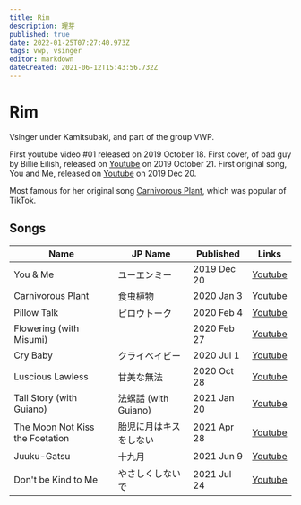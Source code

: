 ```yaml
---
title: Rim
description: 理芽
published: true
date: 2022-01-25T07:27:40.973Z
tags: vwp, vsinger
editor: markdown
dateCreated: 2021-06-12T15:43:56.732Z
---
```


# Rim

Vsinger under Kamitsubaki, and part of the group VWP.

First youtube video #01 released on 2019 October 18. First cover, of bad guy by Billie Eilish, released on [Youtube](https://www.youtube.com/watch?v=pOSbdge6Y-8) on 2019 October 21. First original song, You and Me, released on [Youtube](https://www.youtube.com/watch?v=YZxHTW5sJu4) on 2019 Dec 20.

Most famous for her original song [Carnivorous Plant](https://www.youtube.com/watch?v=F9eCSWEJYjk), which was popular of TikTok.

## Songs

| Name                     | JP Name          | Published   | Links |
| ------------------------ | ---------------- | ----------- | ----- |
| You & Me                 | ユーエンミー     | 2019 Dec 20 | [Youtube](https://www.youtube.com/watch?v=YZxHTW5sJu4) |
| Carnivorous Plant        | 食虫植物         | 2020 Jan 3  | [Youtube](https://www.youtube.com/watch?v=F9eCSWEJYjk) |
| Pillow Talk              | ピロウトーク     | 2020 Feb 4  | [Youtube](https://www.youtube.com/watch?v=cUqQRAYEtKg) |
| Flowering (with Misumi)  |                  | 2020 Feb 27 | [Youtube](https://www.youtube.com/watch?v=z1Nxc4UyQfQ) |
| Cry Baby                 | クライベイビー   | 2020 Jul 1  | [Youtube](https://www.youtube.com/watch?v=OHvvN4XktQk) |
| Luscious Lawless         | 甘美な無法       | 2020 Oct 28 | [Youtube](https://www.youtube.com/watch?v=VIR94m89mk0) |
| Tall Story (with Guiano) | 法螺話 (with Guiano) | 2021 Jan 20 | [Youtube](https://www.youtube.com/watch?v=EAW1zjldjO4) |
| The Moon Not Kiss the Foetation | 胎児に月はキスをしない | 2021 Apr 28 | [Youtube](https://www.youtube.com/watch?v=-dAz7Se-umM) |
| Juuku-Gatsu              | 十九月           | 2021 Jun 9  | [Youtube](https://www.youtube.com/watch?v=EGhhBKr4OzY) |
| Don't be Kind to Me      | やさしくしないで | 2021 Jul 24 | [Youtube](https://www.youtube.com/watch?v=nLFi_zEUXOs) |